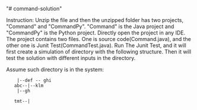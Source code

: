 "# command-solution" 

Instruction: Unzip the file and then the unzipped folder has two projects, "Command" and "CommandPy". "Command" is the Java project and "CommandPy" is the Python project. Directly open the project in any IDE. The project contains two files. One is source code(Command.java), and the other one is Junit Test(CommandTest.java). Run The Junit Test, and it will first create a simulation of directory with the following structure. Then it will test the solution with different inputs in the directory. 

Assume such directory is in the system: 

		|--def -- ghi
	   abc--|--klm
		|--gh

	   tmt--|
	

